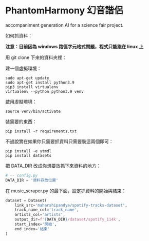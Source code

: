 # PhantomHarmony 幻音諧侶
accompaniment generation AI for a science fair project.

如何抓資料：

**注意：目前因為 windows 路徑字元格式問題，程式只能跑在 linux 上**

用 git clone 下來的資料夾裡：

建一個虛擬環境：

```commandline
sudo apt-get update
sudo apt-get install python3.9
pip3 install virtualenv
virtualenv --python python3.9 venv
```

啟用虛擬環境：
```commandline
source venv/bin/activate
```

裝需要的東西：
```commandline
pip install -r requirements.txt
```
不過說實在如果你只需要抓資料只需要裝這兩個即可：
```commandline
pip install -e ytmdl
pip install datasets
```

把 DATA_DIR 改成你想要放抓下來資料的地方：
```python
# -- config.py
DATA_DIR = '資料存放位置'
```


在 music_scraper.py 的最下面，設定抓資料的開始與結束：
```python
dataset = Dataset(
    link_src='maharshipandya/spotify-tracks-dataset',
    track_name_col='track_name',
    artists_col='artists',
    output_dir=f'{DATA_DIR}/dataset/spotify_114k',
    start_index='開始',
    end_index='結束'
)
```